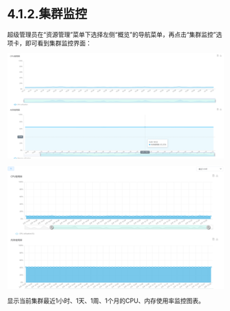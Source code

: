 # 4.1.2.集群监控

超级管理员在“资源管理”菜单下选择左侧“概览”的导航菜单，再点击“集群监控”选项卡，即可看到集群监控界面：

![image-20210526191230274](cluster_monitor.assets/image-20210526191230274.png)

![image-20210208152855578](cluster_monitor.assets/image-20210208152855578.png)

显示当前集群最近1小时、1天、1周、1个月的CPU、内存使用率监控图表。

